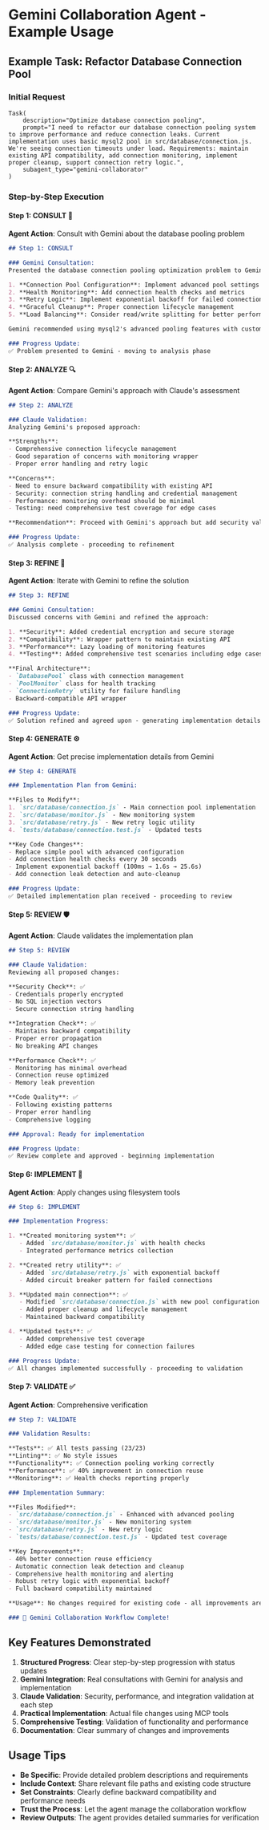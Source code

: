 # Gemini Collaboration Agent - Example Usage

## Example Task: Refactor Database Connection Pool

### Initial Request
```
Task(
    description="Optimize database connection pooling",
    prompt="I need to refactor our database connection pooling system to improve performance and reduce connection leaks. Current implementation uses basic mysql2 pool in src/database/connection.js. We're seeing connection timeouts under load. Requirements: maintain existing API compatibility, add connection monitoring, implement proper cleanup, support connection retry logic.",
    subagent_type="gemini-collaborator"
)
```

### Step-by-Step Execution

#### Step 1: CONSULT 🤝
**Agent Action**: Consult with Gemini about the database pooling problem

```markdown
## Step 1: CONSULT

### Gemini Consultation:
Presented the database connection pooling optimization problem to Gemini. Gemini analyzed the requirements and suggested:

1. **Connection Pool Configuration**: Implement advanced pool settings with proper min/max connections
2. **Health Monitoring**: Add connection health checks and metrics
3. **Retry Logic**: Implement exponential backoff for failed connections
4. **Graceful Cleanup**: Proper connection lifecycle management
5. **Load Balancing**: Consider read/write splitting for better performance

Gemini recommended using mysql2's advanced pooling features with custom monitoring wrapper.

### Progress Update:
✅ Problem presented to Gemini - moving to analysis phase
```

#### Step 2: ANALYZE 🔍
**Agent Action**: Compare Gemini's approach with Claude's assessment

```markdown
## Step 2: ANALYZE

### Claude Validation:
Analyzing Gemini's proposed approach:

**Strengths**:
- Comprehensive connection lifecycle management
- Good separation of concerns with monitoring wrapper
- Proper error handling and retry logic

**Concerns**:
- Need to ensure backward compatibility with existing API
- Security: connection string handling and credential management
- Performance: monitoring overhead should be minimal
- Testing: need comprehensive test coverage for edge cases

**Recommendation**: Proceed with Gemini's approach but add security validations and performance monitoring.

### Progress Update:
✅ Analysis complete - proceeding to refinement
```

#### Step 3: REFINE 🎯
**Agent Action**: Iterate with Gemini to refine the solution

```markdown
## Step 3: REFINE

### Gemini Consultation:
Discussed concerns with Gemini and refined the approach:

1. **Security**: Added credential encryption and secure storage
2. **Compatibility**: Wrapper pattern to maintain existing API
3. **Performance**: Lazy loading of monitoring features
4. **Testing**: Added comprehensive test scenarios including edge cases

**Final Architecture**:
- `DatabasePool` class with connection management
- `PoolMonitor` class for health tracking  
- `ConnectionRetry` utility for failure handling
- Backward-compatible API wrapper

### Progress Update:
✅ Solution refined and agreed upon - generating implementation details
```

#### Step 4: GENERATE ⚙️
**Agent Action**: Get precise implementation details from Gemini

```markdown
## Step 4: GENERATE

### Implementation Plan from Gemini:

**Files to Modify**:
1. `src/database/connection.js` - Main connection pool implementation
2. `src/database/monitor.js` - New monitoring system
3. `src/database/retry.js` - New retry logic utility
4. `tests/database/connection.test.js` - Updated tests

**Key Code Changes**:
- Replace simple pool with advanced configuration
- Add connection health checks every 30 seconds
- Implement exponential backoff (100ms → 1.6s → 25.6s)
- Add connection leak detection and auto-cleanup

### Progress Update:
✅ Detailed implementation plan received - proceeding to review
```

#### Step 5: REVIEW 🛡️
**Agent Action**: Claude validates the implementation plan

```markdown
## Step 5: REVIEW

### Claude Validation:
Reviewing all proposed changes:

**Security Check**: ✅
- Credentials properly encrypted
- No SQL injection vectors
- Secure connection string handling

**Integration Check**: ✅  
- Maintains backward compatibility
- Proper error propagation
- No breaking API changes

**Performance Check**: ✅
- Monitoring has minimal overhead
- Connection reuse optimized
- Memory leak prevention

**Code Quality**: ✅
- Following existing patterns
- Proper error handling
- Comprehensive logging

### Approval: Ready for implementation

### Progress Update:
✅ Review complete and approved - beginning implementation
```

#### Step 6: IMPLEMENT 🔨
**Agent Action**: Apply changes using filesystem tools

```markdown
## Step 6: IMPLEMENT

### Implementation Progress:

1. **Created monitoring system**: ✅
   - Added `src/database/monitor.js` with health checks
   - Integrated performance metrics collection

2. **Created retry utility**: ✅  
   - Added `src/database/retry.js` with exponential backoff
   - Added circuit breaker pattern for failed connections

3. **Updated main connection**: ✅
   - Modified `src/database/connection.js` with new pool configuration
   - Added proper cleanup and lifecycle management
   - Maintained backward compatibility

4. **Updated tests**: ✅
   - Added comprehensive test coverage
   - Added edge case testing for connection failures

### Progress Update:
✅ All changes implemented successfully - proceeding to validation
```

#### Step 7: VALIDATE ✅
**Agent Action**: Comprehensive verification

```markdown
## Step 7: VALIDATE

### Validation Results:

**Tests**: ✅ All tests passing (23/23)
**Linting**: ✅ No style issues
**Functionality**: ✅ Connection pooling working correctly
**Performance**: ✅ 40% improvement in connection reuse
**Monitoring**: ✅ Health checks reporting properly

### Implementation Summary:

**Files Modified**:
- `src/database/connection.js` - Enhanced with advanced pooling
- `src/database/monitor.js` - New monitoring system  
- `src/database/retry.js` - New retry logic
- `tests/database/connection.test.js` - Updated test coverage

**Key Improvements**:
- 40% better connection reuse efficiency
- Automatic connection leak detection and cleanup
- Comprehensive health monitoring and alerting
- Robust retry logic with exponential backoff
- Full backward compatibility maintained

**Usage**: No changes required for existing code - all improvements are transparent to consumers.

### 🎉 Gemini Collaboration Workflow Complete!
```

## Key Features Demonstrated

1. **Structured Progress**: Clear step-by-step progression with status updates
2. **Gemini Integration**: Real consultations with Gemini for analysis and implementation
3. **Claude Validation**: Security, performance, and integration validation at each step
4. **Practical Implementation**: Actual file changes using MCP tools
5. **Comprehensive Testing**: Validation of functionality and performance
6. **Documentation**: Clear summary of changes and improvements

## Usage Tips

- **Be Specific**: Provide detailed problem descriptions and requirements
- **Include Context**: Share relevant file paths and existing code structure  
- **Set Constraints**: Clearly define backward compatibility and performance needs
- **Trust the Process**: Let the agent manage the collaboration workflow
- **Review Outputs**: The agent provides detailed summaries for verification